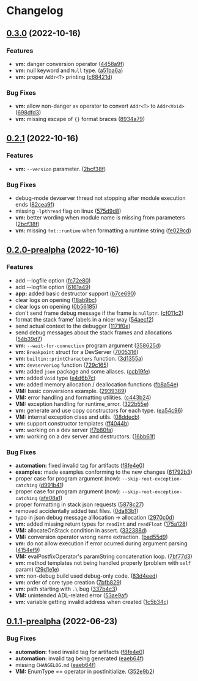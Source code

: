 # Changelog

## [0.3.0](https://github.com/RigCLang/rigc-lang/compare/v0.2.1...v0.3.0) (2022-10-16)


### Features

* **vm:** danger conversion operator ([4458a9f](https://github.com/RigCLang/rigc-lang/commit/4458a9fca7c0d5a7d4cafde7e006da269549e16e))
* **vm:** null keyword and `Null` type. ([a51ba6a](https://github.com/RigCLang/rigc-lang/commit/a51ba6a4e7f5bc780a4ac66e26311286d1258e0a))
* **vm:** proper `Addr<T>` printing ([c68421d](https://github.com/RigCLang/rigc-lang/commit/c68421d44cb5d1fa464edc72728e8cd035dac2c0))


### Bug Fixes

* **vm:** allow non-danger `as` operator to convert `Addr<T>` to `Addr<Void>` ([698dfd3](https://github.com/RigCLang/rigc-lang/commit/698dfd33da8ed5123941369b4d9ee7f8b1d1f9dc))
* **vm:** missing escape of `{}` format braces ([8934a79](https://github.com/RigCLang/rigc-lang/commit/8934a79f344d692acbbbd6103c7125967243dcf0))

## [0.2.1](https://github.com/RigCLang/rigc-lang/compare/v0.2.0-prealpha...v0.2.1) (2022-10-16)


### Features

* **vm:** `--version` parameter. ([2bcf38f](https://github.com/RigCLang/rigc-lang/commit/2bcf38f7d0ad8639f3702ca4b50073575bc0fd41))


### Bug Fixes

* debug-mode devserver thread not stopping after module execution ends ([82cea9f](https://github.com/RigCLang/rigc-lang/commit/82cea9f90b5cc056791922dfe00b211cdba47b16))
* missing `-lpthread` flag on linux ([575d9d8](https://github.com/RigCLang/rigc-lang/commit/575d9d8c859320b3a8faca656ae8aa287321259b))
* **vm:** better wording when module name is missing from parameters ([2bcf38f](https://github.com/RigCLang/rigc-lang/commit/2bcf38f7d0ad8639f3702ca4b50073575bc0fd41))
* **vm:** missing `fmt::runtime` when formatting a runtime string ([fe029cd](https://github.com/RigCLang/rigc-lang/commit/fe029cdf018a312b11f24a5a703c6ca83a10ab9c))

## [0.2.0-prealpha](https://github.com/RigCLang/rigc-lang/compare/v0.1.1-prealpha...v0.2.0-prealpha) (2022-10-16)


### Features

* add --logfile option ([fc72e80](https://github.com/RigCLang/rigc-lang/commit/fc72e8007d5bdb393a5b3ea24a12442dafd3722a))
* add --logfile option ([6161a49](https://github.com/RigCLang/rigc-lang/commit/6161a491c2b2c7bdbec9c52e3d674da14cfb4487))
* **app:** added basic destructor support ([b7ce690](https://github.com/RigCLang/rigc-lang/commit/b7ce690a4b811c64a9fed0a69f7b49631b3e487f))
* clear logs on opening ([18ab9bc](https://github.com/RigCLang/rigc-lang/commit/18ab9bcd393bc7c76bb69f56e4d49d8f79b239cd))
* clear logs on opening ([0b56185](https://github.com/RigCLang/rigc-lang/commit/0b5618515d9f320c4fc3e18a63fd9f55a2f36297))
* don't send frame debug message if the frame is `nullptr`. ([cf011c2](https://github.com/RigCLang/rigc-lang/commit/cf011c24a5de951c369007626bd8da6559776160))
* format the stack frame' labels in a nicer way ([54aecf2](https://github.com/RigCLang/rigc-lang/commit/54aecf276ce93eaf57b126642746b38c6d2db283))
* send actual context to the debugger ([1171f0e](https://github.com/RigCLang/rigc-lang/commit/1171f0efdece7b537c3be8b22d96776d5046f3e4))
* send debug messages about the stack frames and allocations ([54b39d7](https://github.com/RigCLang/rigc-lang/commit/54b39d786a9534405c66db064fdc9acfc7ca26e1))
* **vm:** `--wait-for-connection` program argument ([358625d](https://github.com/RigCLang/rigc-lang/commit/358625d55dbc67b6ae332a468a8c1db74a7c31f6))
* **vm:** `Breakpoint` struct for a DevServer ([7005316](https://github.com/RigCLang/rigc-lang/commit/7005316cbec07e7e7ce7b146614c0423672de578))
* **vm:** `builtin::printCharacters` function. ([3d1355a](https://github.com/RigCLang/rigc-lang/commit/3d1355a5836900c0b870e7006fff536af690f25a))
* **vm:** `devserverLog` function ([729c165](https://github.com/RigCLang/rigc-lang/commit/729c16554c64a54a09bfaa8c2e4b985a247a85c4))
* **vm:** added `json` package and some aliases. ([ccb19fe](https://github.com/RigCLang/rigc-lang/commit/ccb19fe944f3a0844a575c0b5f3eaffef59e21b1))
* **vm:** added `Void` type ([e4d6b7c](https://github.com/RigCLang/rigc-lang/commit/e4d6b7c81bea666d9a712240a9a54020631fa3dc))
* **vm:** added memory allocation / deallocation functions ([fb8a54e](https://github.com/RigCLang/rigc-lang/commit/fb8a54ef300a96557b46a0fed98db2a01c4b34ca))
* **VM:** basic conversions example. ([2939389](https://github.com/RigCLang/rigc-lang/commit/2939389f44032771f2db0e0be9cdacd543fa9a22))
* **VM:** error handling and formatting utilities. ([c443b24](https://github.com/RigCLang/rigc-lang/commit/c443b24aa98f79698bcd62aeecc1402ae2004f5a))
* **VM:** exception handling for runtime_error. ([322b55e](https://github.com/RigCLang/rigc-lang/commit/322b55e4b569958bcf5dcb3b8fb411b7a7a18de0))
* **vm:** generate and use copy constructors for each type. ([ea54c96](https://github.com/RigCLang/rigc-lang/commit/ea54c969eea2a66a8a4f3c60a538a36ff0fd112c))
* **VM:** internal exception class and utils. ([08ddecb](https://github.com/RigCLang/rigc-lang/commit/08ddecbaf7812cc41ca6bfab26150646edea6277))
* **vm:** support constructor templates ([ff4044b](https://github.com/RigCLang/rigc-lang/commit/ff4044b9cc237c95c41288ae93bccb1785cb2a52))
* **vm:** working on a dev server ([f7b80fa](https://github.com/RigCLang/rigc-lang/commit/f7b80fac0209a4b1a1ca026cec753fd99e95ab39))
* **vm:** working on a dev server and destructors. ([16bb61f](https://github.com/RigCLang/rigc-lang/commit/16bb61fc0a0a112afb5698ebb9cc3487222c2543))


### Bug Fixes

* **automation:** fixed invalid tag for artifacts ([f8fe4e0](https://github.com/RigCLang/rigc-lang/commit/f8fe4e055c85427e9bb9c67151b80d8c98658c11))
* **examples:** made examples conforming to the new changes ([61792b3](https://github.com/RigCLang/rigc-lang/commit/61792b3f49c5552e2c60144ec7b950524b3e69e3))
* proper case for program argument (now): `--skip-root-exception-catching` ([d991b41](https://github.com/RigCLang/rigc-lang/commit/d991b41c571eceab0692fa6f09be749c4fcb0909))
* proper case for program argument (now): `--skip-root-exception-catching` ([afe08a1](https://github.com/RigCLang/rigc-lang/commit/afe08a11f1888618d1a56fd8633e3c588e5e0851))
* proper formatting in stack json requests ([5878c27](https://github.com/RigCLang/rigc-lang/commit/5878c276684a1536085f513bf0c3caf2411ed760))
* removed accidentally added test files. ([0da83b1](https://github.com/RigCLang/rigc-lang/commit/0da83b11d392b0ca7039347f7f42f34005122f26))
* typo in json debug message alllocation -> allocation ([2970c0d](https://github.com/RigCLang/rigc-lang/commit/2970c0d25d73f527a0c2b7ea28741da48fc5016f))
* **vm:** added missing return types for `readInt` and `readFloat` ([175a128](https://github.com/RigCLang/rigc-lang/commit/175a128008573e2db0ae164683d6f8332fd329bd))
* **VM:** allocateOnStack condition in assert. ([332388d](https://github.com/RigCLang/rigc-lang/commit/332388d14ba0586a102addf0266c0848bb9a79f5))
* **VM:** conversion operator wrong name extraction. ([bad55d9](https://github.com/RigCLang/rigc-lang/commit/bad55d9485eef194e2c85c82c9db71bb43128022))
* **vm:** do not allow execution if error ocurred during argument parsing ([4154ef9](https://github.com/RigCLang/rigc-lang/commit/4154ef984e6b5e57e3056f438fb15e573c5b6cab))
* **VM:** evalPostfixOperator's paramString concatenation loop. ([7bf77d3](https://github.com/RigCLang/rigc-lang/commit/7bf77d3cf9fa1e1ba954fe1aef09cb73230e7bf3))
* **vm:** method templates not being handled properly (problem with `self` param) ([29d1e1e](https://github.com/RigCLang/rigc-lang/commit/29d1e1e5ba27bd95ef8c78562a693e7a00b12362))
* **vm:** non-debug build used debug-only code. ([83d4eed](https://github.com/RigCLang/rigc-lang/commit/83d4eed8be22c4a8f7541dedca481290e1e41cdd))
* **vm:** order of core type creation ([7bfb829](https://github.com/RigCLang/rigc-lang/commit/7bfb829a925e0b68bf5273d9d1d509cdbaebe7af))
* **vm:** path starting with `.\` bug ([337b4c3](https://github.com/RigCLang/rigc-lang/commit/337b4c32e9535350878bccf5fa9f39b5fe7b4925))
* **VM:** unintended ADL-related error ([53ae9af](https://github.com/RigCLang/rigc-lang/commit/53ae9afa4ae808e04861d8cef284655ffadf306e))
* **vm:** variable getting invalid address when created ([1c5b34c](https://github.com/RigCLang/rigc-lang/commit/1c5b34cb144656798cf5138c65f8a833bb324115))

## [0.1.1-prealpha](https://github.com/PoetaKodu/rigc-lang/compare/v0.1.0-prealpha...v0.1.1-prealpha) (2022-06-23)


### Bug Fixes

* **automation:** fixed invalid tag for artifacts ([f8fe4e0](https://github.com/PoetaKodu/rigc-lang/commit/f8fe4e055c85427e9bb9c67151b80d8c98658c11))
* **automation:** invalid tag being generated ([eaeb64f](https://github.com/PoetaKodu/rigc-lang/commit/eaeb64f795f6a467efa52ae7560e458fbcbc15cf))
* missing `CHANGELOG.md` ([eaeb64f](https://github.com/PoetaKodu/rigc-lang/commit/eaeb64f795f6a467efa52ae7560e458fbcbc15cf))
* **VM:** EnumType == operator in postInitialize. ([352e9b2](https://github.com/PoetaKodu/rigc-lang/commit/352e9b2122b10dcec8154f388a50362707b23202))
